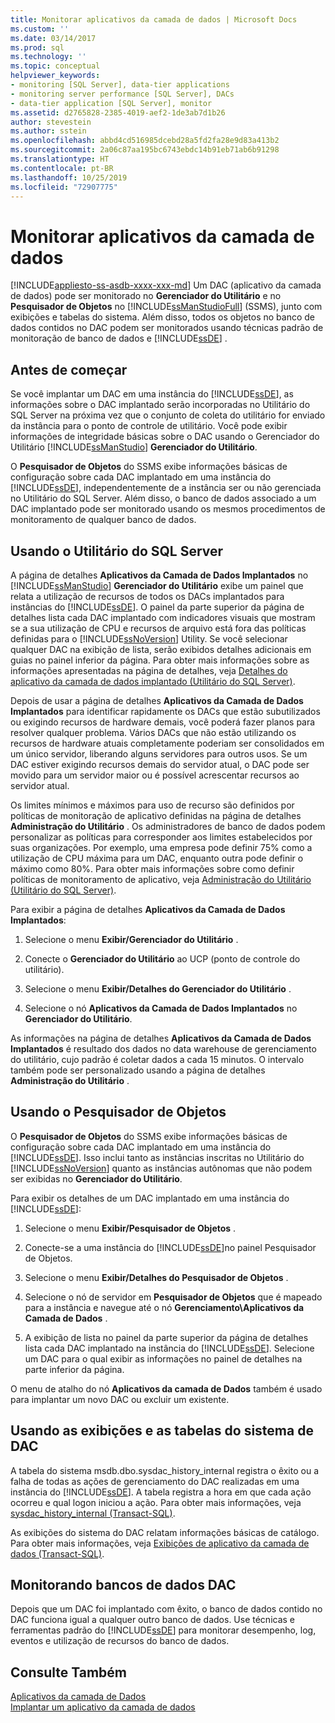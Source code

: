 ```yaml
---
title: Monitorar aplicativos da camada de dados | Microsoft Docs
ms.custom: ''
ms.date: 03/14/2017
ms.prod: sql
ms.technology: ''
ms.topic: conceptual
helpviewer_keywords:
- monitoring [SQL Server], data-tier applications
- monitoring server performance [SQL Server], DACs
- data-tier application [SQL Server], monitor
ms.assetid: d2765828-2385-4019-aef2-1de3ab7d1b26
author: stevestein
ms.author: sstein
ms.openlocfilehash: abbd4cd516985dcebd28a5fd2fa28e9d83a413b2
ms.sourcegitcommit: 2a06c87aa195bc6743ebdc14b91eb71ab6b91298
ms.translationtype: HT
ms.contentlocale: pt-BR
ms.lasthandoff: 10/25/2019
ms.locfileid: "72907775"
---
```

# <a name="monitor-data-tier-applications"></a>Monitorar aplicativos da camada de dados
[!INCLUDE[appliesto-ss-asdb-xxxx-xxx-md](../../includes/appliesto-ss-asdb-xxxx-xxx-md.md)]
  Um DAC (aplicativo da camada de dados) pode ser monitorado no **Gerenciador do Utilitário** e no **Pesquisador de Objetos** no [!INCLUDE[ssManStudioFull](../../includes/ssmanstudiofull-md.md)] (SSMS), junto com exibições e tabelas do sistema. Além disso, todos os objetos no banco de dados contidos no DAC podem ser monitorados usando técnicas padrão de monitoração de banco de dados e [!INCLUDE[ssDE](../../includes/ssde-md.md)] .  
  
## <a name="before-you-begin"></a>Antes de começar  
 Se você implantar um DAC em uma instância do [!INCLUDE[ssDE](../../includes/ssde-md.md)], as informações sobre o DAC implantado serão incorporadas no Utilitário do SQL Server na próxima vez que o conjunto de coleta do utilitário for enviado da instância para o ponto de controle de utilitário. Você pode exibir informações de integridade básicas sobre o DAC usando o Gerenciador do Utilitário [!INCLUDE[ssManStudio](../../includes/ssmanstudio-md.md)] **Gerenciador do Utilitário**.  
  
 O **Pesquisador de Objetos** do SSMS exibe informações básicas de configuração sobre cada DAC implantado em uma instância do [!INCLUDE[ssDE](../../includes/ssde-md.md)], independentemente de a instância ser ou não gerenciada no Utilitário do SQL Server. Além disso, o banco de dados associado a um DAC implantado pode ser monitorado usando os mesmos procedimentos de monitoramento de qualquer banco de dados.  
  
## <a name="using-the-sql-server-utility"></a>Usando o Utilitário do SQL Server  
 A página de detalhes **Aplicativos da Camada de Dados Implantados** no [!INCLUDE[ssManStudio](../../includes/ssmanstudio-md.md)] **Gerenciador do Utilitário** exibe um painel que relata a utilização de recursos de todos os DACs implantados para instâncias do [!INCLUDE[ssDE](../../includes/ssde-md.md)]. O painel da parte superior da página de detalhes lista cada DAC implantado com indicadores visuais que mostram se a sua utilização de CPU e recursos de arquivo está fora das políticas definidas para o [!INCLUDE[ssNoVersion](../../includes/ssnoversion-md.md)] Utility. Se você selecionar qualquer DAC na exibição de lista, serão exibidos detalhes adicionais em guias no painel inferior da página. Para obter mais informações sobre as informações apresentadas na página de detalhes, veja [Detalhes do aplicativo da camada de dados implantado &#40;Utilitário do SQL Server&#41;](https://msdn.microsoft.com/library/79c41dd9-abcb-434e-9326-00a341d5c867).  
  
 Depois de usar a página de detalhes **Aplicativos da Camada de Dados Implantados** para identificar rapidamente os DACs que estão subutilizados ou exigindo recursos de hardware demais, você poderá fazer planos para resolver qualquer problema. Vários DACs que não estão utilizando os recursos de hardware atuais completamente poderiam ser consolidados em um único servidor, liberando alguns servidores para outros usos. Se um DAC estiver exigindo recursos demais do servidor atual, o DAC pode ser movido para um servidor maior ou é possível acrescentar recursos ao servidor atual.  
  
 Os limites mínimos e máximos para uso de recurso são definidos por políticas de monitoração de aplicativo definidas na página de detalhes **Administração do Utilitário** . Os administradores de banco de dados podem personalizar as políticas para corresponder aos limites estabelecidos por suas organizações. Por exemplo, uma empresa pode definir 75% como a utilização de CPU máxima para um DAC, enquanto outra pode definir o máximo como 80%. Para obter mais informações sobre como definir políticas de monitoramento de aplicativo, veja [Administração do Utilitário &#40;Utilitário do SQL Server&#41;](https://msdn.microsoft.com/library/3e5a00c3-8905-40f0-9ddc-d924df9c2f0d).  
  
 Para exibir a página de detalhes **Aplicativos da Camada de Dados Implantados**:  
  
1.  Selecione o menu **Exibir/Gerenciador do Utilitário** .  
  
2.  Conecte o **Gerenciador do Utilitário** ao UCP (ponto de controle do utilitário).  
  
3.  Selecione o menu **Exibir/Detalhes do Gerenciador do Utilitário** .  
  
4.  Selecione o nó **Aplicativos da Camada de Dados Implantados** no **Gerenciador do Utilitário**.  

 As informações na página de detalhes **Aplicativos da Camada de Dados Implantados** é resultado dos dados no data warehouse de gerenciamento do utilitário, cujo padrão é coletar dados a cada 15 minutos. O intervalo também pode ser personalizado usando a página de detalhes **Administração do Utilitário** .  
  
## <a name="using-object-explorer"></a>Usando o Pesquisador de Objetos  
 O **Pesquisador de Objetos** do SSMS exibe informações básicas de configuração sobre cada DAC implantado em uma instância do [!INCLUDE[ssDE](../../includes/ssde-md.md)]. Isso inclui tanto as instâncias inscritas no Utilitário do [!INCLUDE[ssNoVersion](../../includes/ssnoversion-md.md)] quanto as instâncias autônomas que não podem ser exibidas no **Gerenciador do Utilitário**.  
  
 Para exibir os detalhes de um DAC implantado em uma instância do [!INCLUDE[ssDE](../../includes/ssde-md.md)]:  
  
1.  Selecione o menu **Exibir/Pesquisador de Objetos** .  
  
2.  Conecte-se a uma instância do [!INCLUDE[ssDE](../../includes/ssde-md.md)]no painel Pesquisador de Objetos.  
  
3.  Selecione o menu **Exibir/Detalhes do Pesquisador de Objetos** .  
  
4.  Selecione o nó de servidor em **Pesquisador de Objetos** que é mapeado para a instância e navegue até o nó **Gerenciamento\Aplicativos da Camada de Dados** .  
  
5.  A exibição de lista no painel da parte superior da página de detalhes lista cada DAC implantado na instância do [!INCLUDE[ssDE](../../includes/ssde-md.md)]. Selecione um DAC para o qual exibir as informações no painel de detalhes na parte inferior da página.  
  
 O menu de atalho do nó **Aplicativos da camada de Dados** também é usado para implantar um novo DAC ou excluir um existente.  
  
## <a name="using-the-dac-system-views-and-tables"></a>Usando as exibições e as tabelas do sistema de DAC  
 A tabela do sistema msdb.dbo.sysdac_history_internal registra o êxito ou a falha de todas as ações de gerenciamento do DAC realizadas em uma instância do [!INCLUDE[ssDE](../../includes/ssde-md.md)]. A tabela registra a hora em que cada ação ocorreu e qual logon iniciou a ação. Para obter mais informações, veja [sysdac_history_internal &#40;Transact-SQL&#41;](../../relational-databases/system-tables/data-tier-application-tables-sysdac-history-internal.md).  
  
 As exibições do sistema do DAC relatam informações básicas de catálogo. Para obter mais informações, veja [Exibições de aplicativo da camada de dados &#40;Transact-SQL&#41;](https://msdn.microsoft.com/library/0de01328-d7a6-4677-b7a0-dcd3098c23d4).  
  
## <a name="monitoring-dac-databases"></a>Monitorando bancos de dados DAC  
 Depois que um DAC foi implantado com êxito, o banco de dados contido no DAC funciona igual a qualquer outro banco de dados. Use técnicas e ferramentas padrão do [!INCLUDE[ssDE](../../includes/ssde-md.md)] para monitorar desempenho, log, eventos e utilização de recursos do banco de dados.  
  
## <a name="see-also"></a>Consulte Também  
 [Aplicativos da camada de Dados](../../relational-databases/data-tier-applications/data-tier-applications.md)   
 [Implantar um aplicativo da camada de dados](../../relational-databases/data-tier-applications/deploy-a-data-tier-application.md)  
  
  
